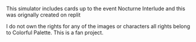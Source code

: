 This simulator includes cards up to the event Nocturne Interlude and this was orignally created on replit

I do not own the rights for any of the images or characters all rights belong to Colorful Palette. This is a fan project.
